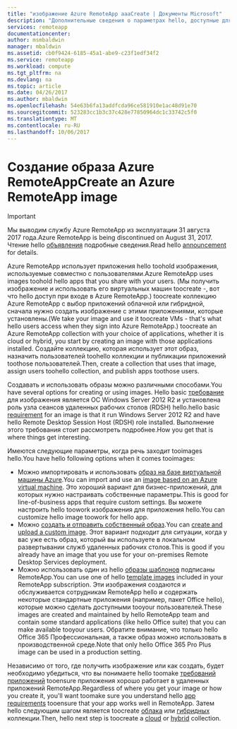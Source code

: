 ```yaml
---
title: "изображение Azure RemoteApp aaaCreate | Документы Microsoft"
description: "Дополнительные сведения о параметрах hello, доступные для создания образов для Azure RemoteApp"
services: remoteapp
documentationcenter: 
author: msmbaldwin
manager: mbaldwin
ms.assetid: cb0f9424-6185-45a1-abe9-c23f1edf34f2
ms.service: remoteapp
ms.workload: compute
ms.tgt_pltfrm: na
ms.devlang: na
ms.topic: article
ms.date: 04/26/2017
ms.author: mbaldwin
ms.openlocfilehash: 54e63b6fa13addfcda96ce581910e1ac48d91e70
ms.sourcegitcommit: 523283cc1b3c37c428e77850964dc1c33742c5f0
ms.translationtype: MT
ms.contentlocale: ru-RU
ms.lasthandoff: 10/06/2017
---
```

# <a name="create-an-azure-remoteapp-image"></a><span data-ttu-id="39f9d-103">Создание образа Azure RemoteApp</span><span class="sxs-lookup"><span data-stu-id="39f9d-103">Create an Azure RemoteApp image</span></span>
> [!IMPORTANT]
> <span data-ttu-id="39f9d-104">Мы выводим службу Azure RemoteApp из эксплуатации 31 августа 2017 года.</span><span class="sxs-lookup"><span data-stu-id="39f9d-104">Azure RemoteApp is being discontinued on August 31, 2017.</span></span> <span data-ttu-id="39f9d-105">Чтение hello [объявления](https://go.microsoft.com/fwlink/?linkid=821148) подробные сведения.</span><span class="sxs-lookup"><span data-stu-id="39f9d-105">Read hello [announcement](https://go.microsoft.com/fwlink/?linkid=821148) for details.</span></span>
> 
> 

<span data-ttu-id="39f9d-106">Azure RemoteApp использует приложения hello toohold изображения, используемые совместно с пользователями.</span><span class="sxs-lookup"><span data-stu-id="39f9d-106">Azure RemoteApp uses images toohold hello apps that you share with your users.</span></span> <span data-ttu-id="39f9d-107">(Мы получить изображение и использовать его виртуальных машин toocreate -, вот что hello доступ при входе в Azure RemoteApp.) toocreate коллекцию Azure RemoteApp с выбор приложений облачной или гибридной, сначала нужно создать изображение с этими приложениями, которые установлены.</span><span class="sxs-lookup"><span data-stu-id="39f9d-107">(We take your image and use it toocreate VMs - that's what hello users access when they sign into Azure RemoteApp.) toocreate an Azure RemoteApp collection with your choice of applications, whether it is cloud or hybrid, you  start by creating an image with those applications installed.</span></span> <span data-ttu-id="39f9d-108">Создайте коллекцию, которая использует этот образ, назначить пользователей toohello коллекции и публикации приложений toothose пользователей.</span><span class="sxs-lookup"><span data-stu-id="39f9d-108">Then, create a collection that uses that image, assign users toohello collection, and publish apps toothose users.</span></span>

<span data-ttu-id="39f9d-109">Создавать и использовать образы можно различными способами.</span><span class="sxs-lookup"><span data-stu-id="39f9d-109">You have several options for creating or using images.</span></span> <span data-ttu-id="39f9d-110">Hello basic [требование](remoteapp-imagereqs.md) для изображения является ОС Windows Server 2012 R2 и установлена роль узла сеансов удаленных рабочих столов (RDSH) hello.</span><span class="sxs-lookup"><span data-stu-id="39f9d-110">hello basic [requirement](remoteapp-imagereqs.md) for an image is that it run Windows Server 2012 R2 and have hello Remote Desktop Session Host (RDSH) role installed.</span></span> <span data-ttu-id="39f9d-111">Выполнение этого требования стоит рассмотреть подробнее.</span><span class="sxs-lookup"><span data-stu-id="39f9d-111">How you get that is where things get interesting.</span></span>

<span data-ttu-id="39f9d-112">Имеются следующие параметры, когда речь заходит tooimages hello.</span><span class="sxs-lookup"><span data-stu-id="39f9d-112">You have hello following options when it comes tooimages:</span></span>

* <span data-ttu-id="39f9d-113">Можно импортировать и использовать [образ на базе виртуальной машины Azure](remoteapp-image-on-azurevm.md).</span><span class="sxs-lookup"><span data-stu-id="39f9d-113">You can import and use an [image based on an Azure virtual machine](remoteapp-image-on-azurevm.md).</span></span> <span data-ttu-id="39f9d-114">Это хороший вариант для бизнес-приложений, для которых нужно настраивать собственные параметры.</span><span class="sxs-lookup"><span data-stu-id="39f9d-114">This is good for line-of-business apps that require custom settings.</span></span> <span data-ttu-id="39f9d-115">Вы можете настроить hello toowork изображения для приложения hello.</span><span class="sxs-lookup"><span data-stu-id="39f9d-115">You can customize hello image toowork for hello app.</span></span>
* <span data-ttu-id="39f9d-116">Можно [создать и отправить собственный образ](remoteapp-create-custom-image.md).</span><span class="sxs-lookup"><span data-stu-id="39f9d-116">You can [create and upload a custom image](remoteapp-create-custom-image.md).</span></span> <span data-ttu-id="39f9d-117">Этот вариант подходит для ситуации, когда у вас уже есть образ, который вы используете в локальном развертывании служб удаленных рабочих столов.</span><span class="sxs-lookup"><span data-stu-id="39f9d-117">This is good if you already have an image that you use for your on-premises Remote Desktop Services deployment.</span></span>
* <span data-ttu-id="39f9d-118">Можно использовать один из hello [образы шаблонов](remoteapp-images.md) подписаны RemoteApp.</span><span class="sxs-lookup"><span data-stu-id="39f9d-118">You can use one of hello [template images](remoteapp-images.md) included in your RemoteApp subscription.</span></span> <span data-ttu-id="39f9d-119">Эти изображения создаются и обслуживается сотрудникам RemoteApp hello и содержать некоторые стандартные приложения (например, пакет Office hello), которые можно сделать доступными tooyour пользователей.</span><span class="sxs-lookup"><span data-stu-id="39f9d-119">These images are created and maintained by hello RemoteApp team and contain some standard applications (like hello Office suite) that you can make available tooyour users.</span></span> <span data-ttu-id="39f9d-120">Обратите внимание, что только hello Office 365 Профессиональная, а также образ можно использовать в производственной среде.</span><span class="sxs-lookup"><span data-stu-id="39f9d-120">Note that only hello Office 365 Pro Plus image can be used in a production setting.</span></span>

<span data-ttu-id="39f9d-121">Независимо от того, где получить изображение или как создать, будет необходимо убедиться, что вы понимаете hello toomake [требований приложений](remoteapp-appreqs.md) tooensure приложения хорошо работает в удаленных приложений RemoteApp.</span><span class="sxs-lookup"><span data-stu-id="39f9d-121">Regardless of where you get your image or how you create it, you'll want toomake sure you understand hello [app requirements](remoteapp-appreqs.md) tooensure that your app works well in RemoteApp.</span></span> <span data-ttu-id="39f9d-122">Затем hello следующим шагом является toocreate [облака](remoteapp-create-cloud-deployment.md) или [гибридных](remoteapp-create-hybrid-deployment.md) коллекции.</span><span class="sxs-lookup"><span data-stu-id="39f9d-122">Then, hello next step is toocreate a [cloud](remoteapp-create-cloud-deployment.md) or [hybrid](remoteapp-create-hybrid-deployment.md) collection.</span></span>

